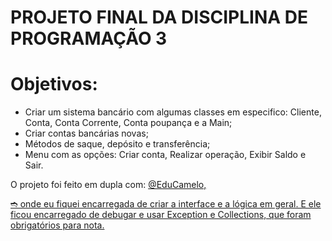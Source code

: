 # PROJETO FINAL DA DISCIPLINA DE PROGRAMAÇÃO 3

 # Objetivos:
- Criar um sistema bancário com algumas classes em especifico: Cliente, Conta, Conta Corrente, Conta poupança e a Main;
- Criar contas bancárias novas;
- Métodos de saque, depósito e transferência;
- Menu com as opções: Criar conta, Realizar operação, Exibir Saldo e Sair.

O projeto foi feito em dupla com:  <a href="https://github.com/EduCamelo">@EduCamelo,

➬ onde eu fiquei encarregada de criar a interface e a lógica em geral. E ele ficou encarregado de debugar e usar Exception e Collections, que foram obrigatórios para nota.
